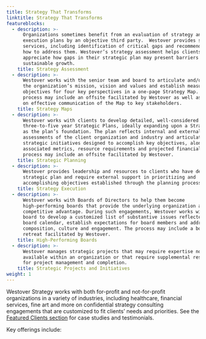 ```yaml
---
title: Strategy That Transforms
linktitle: Strategy That Transforms
featureblocks:
  - description: >-
      Organizations sometimes benefit from an evaluation of strategy and
      execution plans by an objective third party.  Westover provides such
      services, including identification of critical gaps and recommendations on
      how to address them. Westover’s strategy assessment helps clients
      appreciate how gaps in their strategic plan may present barriers to
      sustainable growth.
    title: Strategy Assessment
  - description: >-
      Westover works with the senior team and board to articulate and/or update
      the organization’s mission, vision and values and establish measurable
      objectives for four key perspectives in a one-page Strategy Map. The
      process may include an offsite facilitated by Westover as well as advice
      on effective communication of the Map to key stakeholders.
    title: Strategy Maps
  - description: >-
      Westover works with clients to develop detailed, well-considered
      three-to-five year Strategic Plans, ideally expanding upon a Strategy Map
      as the plan’s foundation. The plan reflects internal and external
      assessments of the client organization and industry and articulates
      strategic initiatives designed to accomplish key objectives, along with
      associated metrics, resource requirements and projected financials. The
      process may include an offsite facilitated by Westover.
    title: Strategic Planning
  - description: >-
      Westover provides leadership and resources to clients who have developed a
      strategic plan and require external support in prioritizing and
      accomplishing objectives established through the planning process.
    title: Strategy Execution
  - description: >-
      Westover works with Boards of Directors to help them become
      high-performing boards that provide the underlying organization a
      competitive advantage. During such engagements, Westover works with the
      board to develop a customized list of substantive issues reflected in a
      board calendar, establish expectations for board members and address board
      composition, culture and engagement. The process may include a board
      retreat facilitated by Westover.
    title: High-Performing Boards
  - description: >-
      Westover manages strategic projects that may require expertise not
      available within an organization or that require supplemental resources
      for project management and completion.
    title: Strategic Projects and Initiatives
weight: 1
---
```

Westover Strategy works with both for-profit and not-for-profit organizations in a variety of industries, including healthcare, financial services, fine art and more on confidential strategy consulting engagements that are customized to fit clients’ needs and priorities. See the [Featured Clients section](/work) for case studies and testimonials.

Key offerings include:

